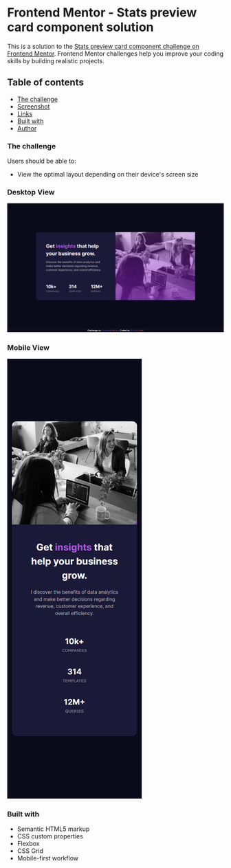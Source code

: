 # Frontend Mentor - Stats preview card component solution

This is a solution to the [Stats preview card component challenge on Frontend Mentor](https://www.frontendmentor.io/challenges/stats-preview-card-component-8JqbgoU62). Frontend Mentor challenges help you improve your coding skills by building realistic projects. 

## Table of contents

  - [The challenge](#the-challenge)
  - [Screenshot](#screenshot)
  - [Links](#links)
  - [Built with](#built-with)
  - [Author](#author)

### The challenge

Users should be able to:

- View the optimal layout depending on their device's screen size

### Desktop View

![](./images/desktop-view.png)

### Mobile View

![](./images/mobile-view.png)

### Built with

- Semantic HTML5 markup
- CSS custom properties
- Flexbox
- CSS Grid
- Mobile-first workflow